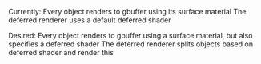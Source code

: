 Currently: 
Every object renders to gbuffer using its surface material
The deferred renderer uses a default deferred shader

Desired: 
Every object renders to gbuffer using a surface material, but also specifies a deferred shader
The deferred renderer splits objects based on deferred shader and render this

